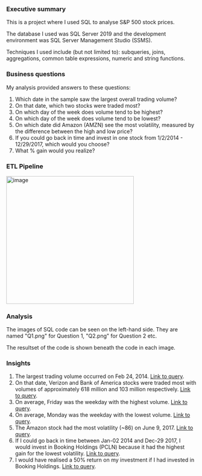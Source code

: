 ### Executive summary
This is a project where I used SQL to analyse S&P 500 stock prices. 

The database I used was SQL Server 2019 and the development environment was SQL Server Management Studio (SSMS).

Techniques I used include (but not limited to): subqueries, joins, aggregations, common table expressions, numeric and string functions.

### Business questions
My analysis provided answers to these questions:
1. Which date in the sample saw the largest overall trading volume?
2. On that date, which two stocks were traded most?
3. On which day of the week does volume tend to be highest?
4. On which day of the week does volume tend to be lowest?
5. On which date did Amazon (AMZN) see the most volatility, measured by the difference between the high and low price?
6. If you could go back in time and invest in one stock from 1/2/2014 - 12/29/2017, which would you choose?
7. What % gain would you realize?

### ETL Pipeline
<img width="338" alt="image" src="https://github.com/user-attachments/assets/2728a69b-3b2d-42ad-8d72-464625f65ea2">

### Analysis
The images of SQL code can be seen on the left-hand side. They are named "Q1.png" for Question 1, "Q2.png" for Question 2 etc.

The resultset of the code is shown beneath the code in each image.

### Insights
1. The largest trading volume occurred on Feb 24, 2014. [Link to query](https://github.com/johnuzoma/Analysis-of-S-P-500-Stock-Prices/blob/main/Q1.png).
2. On that date, Verizon and Bank of America stocks were traded most with volumes of approximately 618 million and 103 million respectively. [Link to query](https://github.com/johnuzoma/Analysis-of-S-P-500-Stock-Prices/blob/main/Q2.png).
3. On average, Friday was the weekday with the highest volume. [Link to query](https://github.com/johnuzoma/Analysis-of-S-P-500-Stock-Prices/blob/main/Q3.png).
4. On average, Monday was the weekday with the lowest volume. [Link to query](https://github.com/johnuzoma/Analysis-of-S-P-500-Stock-Prices/blob/main/Q4.png).
5. The Amazon stock had the most volatility (~86) on June 9, 2017. [Link to query](https://github.com/johnuzoma/Analysis-of-S-P-500-Stock-Prices/blob/main/Q5.png).
6. If I could go back in time between Jan-02 2014 and Dec-29 2017, I would invest in Booking Holdings (PCLN) because it had the highest gain for the lowest volatility. [Link to query](https://github.com/johnuzoma/Analysis-of-S-P-500-Stock-Prices/blob/main/Q6.png).
7. I would have realised a 50% return on my investment if I had invested in Booking Holdings. [Link to query](https://github.com/johnuzoma/Analysis-of-S-P-500-Stock-Prices/blob/main/Q7.png).
